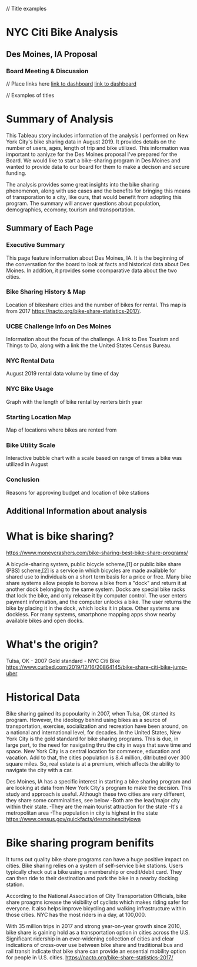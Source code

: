 // Title examples
# NYC Citi Bike Analysis
## Des Moines, IA Proposal
### Board Meeting & Discussion

// Place links here
[link to dashboard](https://public.tableau.com/profile/doris.b.cohen#!/vizhome/BikeshareChallengeFINAL/StoryChallenge?publish=yes)
[link to dashboard]("https://public.tableau.com/profile/doris.b.cohen#!/vizhome/BikeshareChallengeFINAL/StoryChallenge?publish=yes")

// Examples of titles
# Summary of Analysis
This Tableau story includes information of the analysis I performed on New York City's bike sharing data in August 2019. It provides details on the number of users, ages, length of trip and bike utilized. This information was important to aanlyze for the Des Moines proposal I've prepared for the Board. We would like to start a bike-sharing program in Des Moines and wanted to provide data to our board for them to make a decison and secure funding. 

The analysis provides some great insights into the bike sharing phenomenon, along with use cases and the benefits for bringing this means of transporation to a city, like ours, that would benefit from adopting this program. The summary will answer questions about population, demographics, ecomony, tourism and transportation.

## Summary of Each Page
### Executive Summary
This page feature information about Des Moines, IA. It is the beginning of the conversation for the board to look at facts and historical data about Des Moines. In addition, it provides some coomparative data about the two cities. 

### Bike Sharing History & Map
Location of bikeshare cities and the number of bikes for rental. Ths map is from 2017 https://nacto.org/bike-share-statistics-2017/.

### UCBE Challenge Info on Des Moines
Information about the focus of the challenge. A link to Des Tourism and Things to Do, along with a link the the United States Census Bureau. 

### NYC Rental Data
August 2019 rental data volume by time of day

### NYC Bike Usage
Graph with the length of bike rental by renters birth year

### Starting Location Map
Map of locations where bikes are rented from 

### Bike Utility Scale
Interactive bubble chart with a scale based on range of times a bike was utilized in August

### Conclusion
Reasons for approving budget and location of bike stations


## Additional Information about analysis

# What is bike sharing?
https://www.moneycrashers.com/bike-sharing-best-bike-share-programs/

A bicycle-sharing system, public bicycle scheme,[1] or public bike share (PBS) scheme,[2] is a service in which bicycles are made available for shared use to individuals on a short term basis for a price or free. Many bike share systems allow people to borrow a bike from a "dock" and return it at another dock belonging to the same system. Docks are special bike racks that lock the bike, and only release it by computer control. The user enters payment information, and the computer unlocks a bike. The user returns the bike by placing it in the dock, which locks it in place. Other systems are dockless. For many systems, smartphone mapping apps show nearby available bikes and open docks.

# What's the origin?
Tulsa, OK - 2007
Gold standard - NYC Citi Bike
https://www.curbed.com/2019/12/16/20864145/bike-share-citi-bike-jump-uber


# Historical Data
Bike sharing gained its popoularity in 2007, when Tulsa, OK started its program. However, the ideology behind using bikes as a source of transportation, exercise, socialization and recreation have been around, on a national and international level, for decades. In the United States, New York City is the gold standard for bike sharing programs. This is due, in large part, to the need for navigating thru the city in ways that save time and space. New York City is a central location for commerce, education and vacation. Add to that, the cities population is 8.4 million, ditributed over 300 square miles. So, real estate is at a premium, which affects the ability to navigate the city with a car. 

Des Moines, IA has a specific interest in starting a bike sharing program and are looking at data from New York City's program to make the decision. This study and approach is useful. Although these two cities are very different, they share some comminalities, see below
    -Both are the lead/major city within their state.
    -They are the main tourist attraction for the state
    -It's a metropolitan area
    -The population in city is highest in the state https://www.census.gov/quickfacts/desmoinescityiowa 

# Bike sharing program benifits
It turns out quality bike share programs can have a huge positive impact on cities. Bike sharing relies on a system of self-service bike stations. Users typically check out a bike using a membership or credit/debit card. They can then ride to their destination and park the bike in a nearby docking station.

According to the National Association of City Transportation Officials, bike share proagms icrease the visibility of cyclists which makes riding safer for everyone. It also helps improve bicycling and walking infrastructure within those cities. NYC has the most riders in a day, at 100,000. 

With 35 million trips in 2017 and strong year-on-year growth since 2010, bike share is gaining hold as a transportation option in cities across the U.S. Significant ridership in an ever-widening collection of cities and clear indications of cross-over use between bike share and traditional bus and rail transit indicate that bike share can provide an essential mobility option for people in U.S. cities. https://nacto.org/bike-share-statistics-2017/ 



